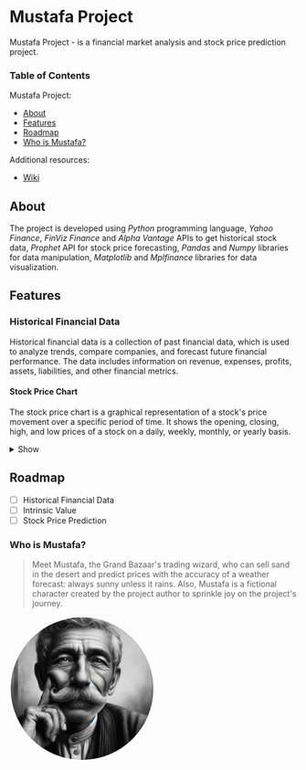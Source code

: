 # Mustafa Project

Mustafa Project - is a financial market analysis and stock price prediction project.

### Table of Contents

Mustafa Project:

- [About](#about)
- [Features](#features)
- [Roadmap](#roadmap)
- [Who is Mustafa?](#who-is-mustafa)

Additional resources:

- [Wiki](docs/WIKI.md)

## About

The project is developed using _Python_ programming language, _Yahoo Finance_, _FinViz Finance_ and _Alpha Vantage_ APIs to get historical stock data, _Prophet_ API for stock price forecasting, _Pandas_ and _Numpy_ libraries for data manipulation, _Matplotlib_ and _Mplfinance_ libraries for data visualization.

## Features

### Historical Financial Data

Historical financial data is a collection of past financial data, which is used to analyze trends, compare companies, and forecast future financial performance. The data includes information on revenue, expenses, profits, assets, liabilities, and other financial metrics.

#### Stock Price Chart

The stock price chart is a graphical representation of a stock's price movement over a specific period of time. It shows the opening, closing, high, and low prices of a stock on a daily, weekly, monthly, or yearly basis.

<details>
  <summary>Show</summary>
  <img src="resources/historical_financial_data_visualization.jpeg" alt="Historical Financial Data Visualization" style="float: left; margin-right: 10px; border: 2px solid white;"/>
</details>

## Roadmap

- [ ] Historical Financial Data
- [ ] Intrinsic Value
- [ ] Stock Price Prediction

### Who is Mustafa?

> Meet Mustafa, the Grand Bazaar's trading wizard, who can sell sand in the desert and predict prices with the accuracy of a weather forecast: always sunny unless it rains. Also, Mustafa is a fictional character created by the project author to sprinkle joy on the project's journey.

<img src="resources/mustafa.png" alt="Mustafa" style="float: left; margin-right: 10px; border: 2px solid white; border-radius:50%" width="250"/>
